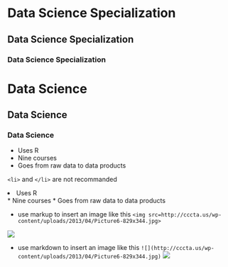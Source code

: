 
# Data Science Specialization 
## Data Science Specialization 
### Data Science Specialization 

<h1>Data Science</h1>
<h2>Data Science</h2>
<h3>Data Science</h3>

* Uses R
* Nine courses
* Goes from raw data to data products

`<li>` and `</li>` are not recommanded
<li> Uses R </li>
* Nine courses 
* Goes from raw data to data products

* use markup to insert an image like this `<img src=http://cccta.us/wp-content/uploads/2013/04/Picture6-829x344.jpg>`
<img src=http://cccta.us/wp-content/uploads/2013/04/Picture6-829x344.jpg>

* use markdown to insert an image like this `![](http://cccta.us/wp-content/uploads/2013/04/Picture6-829x344.jpg)`
![](http://cccta.us/wp-content/uploads/2013/04/Picture6-829x344.jpg)
